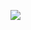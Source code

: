 ![](https://www.nta.go.jp/tmp/b899a694-c5bf-440e-bad6-c7b6ab81d6d0/images/219d7f33041a0b07bd6e709fd8bd775a7d2f0a853702829c8a53cc209a69f61f.jpg)